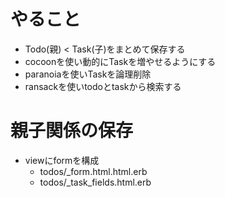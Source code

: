 # やること

- Todo(親) < Task(子)をまとめて保存する
- cocoonを使い動的にTaskを増やせるようにする
- paranoiaを使いTaskを論理削除
- ransackを使いtodoとtaskから検索する

# 親子関係の保存
- viewにformを構成
  - todos/_form.html.html.erb
  - todos/_task_fields.html.erb